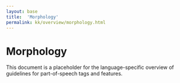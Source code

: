 ```yaml
---
layout: base
title:  'Morphology'
permalink: kk/overview/morphology.html
---
```


# Morphology

This document is a placeholder for the language-specific overview of
guidelines for part-of-speech tags and features.
